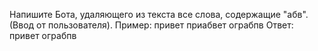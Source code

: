 Напишите Бота, удаляющего из текста все слова, содержащие "абв". (Ввод от пользователя).
Пример:
привет приабвет ограбпв
Ответ:
привет ограбпв